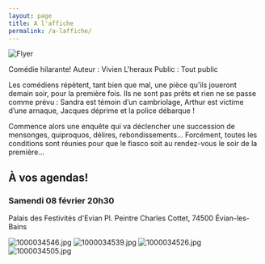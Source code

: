 ```yaml
---
layout: page
title: A l'affiche
permalink: /a-laffiche/
---
```

![Flyer]({{site.baseurl}}/flyer2024-page2.png)

Comédie hilarante!
Auteur : Vivien L'heraux
Public : Tout public

Les comédiens répètent, tant bien que mal, une pièce qu’ils joueront demain soir, pour la première fois.
Ils ne sont pas prêts et rien ne se passe comme prévu : Sandra est témoin d’un cambriolage, Arthur est victime d’une arnaque, Jacques déprime et la police débarque !

Commence alors une enquête qui va déclencher une succession de mensonges, quiproquos, délires, rebondissements…
Forcément, toutes les conditions sont réunies pour que le fiasco soit au rendez-vous le soir de la première…

## À vos agendas!
### Samendi 08 février 20h30 
Palais des Festivités d'Evian                                                                   Pl. Peintre Charles Cottet, 74500 Évian-les-Bains







![1000034546.jpg]({{site.baseurl}}/1000034546.jpg) ![1000034539.jpg]({{site.baseurl}}/1000034539.jpg) ![1000034526.jpg]({{site.baseurl}}/1000034526.jpg)
![1000034505.jpg]({{site.baseurl}}/1000034505.jpg)
